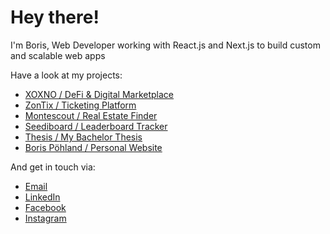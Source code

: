 # Hey there!

I'm Boris, Web Developer working with React.js and Next.js to build custom and scalable web apps

Have a look at my projects:
- [XOXNO / DeFi & Digital Marketplace](https://xoxno.com)
- [ZonTix / Ticketing Platform](https://zontix.com)
- [Montescout / Real Estate Finder](https://montescout.com)
- [Seediboard / Leaderboard Tracker](https://seediboard.com)
- [Thesis / My Bachelor Thesis](https://borispoehland.com/cv)
- [Boris Pöhland / Personal Website](https://borispoehland.com)

And get in touch via:
- [Email](mailto:boris.poehland@gmail.com)
- [LinkedIn](https://linkedin.com/in/borispoehland)
- [Facebook](https://facebook.com/borispoehland.me)
- [Instagram](https://instagram.com/borispoehland)
